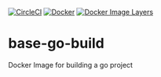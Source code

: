 [![CircleCI](https://circleci.com/gh/gaia-docker/base-go-build.svg?style=shield)](https://circleci.com/gh/gaia-docker/base-go-build)
[![Docker](https://img.shields.io/docker/pulls/gaiadocker/base-go-build.svg)](https://hub.docker.com/r/gaiadocker/base-go-build/)
[![Docker Image Layers](https://imagelayers.io/badge/gaiadocker/base-go-build:latest.svg)](https://imagelayers.io/?images=gaiadocker/base-go-build:latest)

# base-go-build
Docker Image for building a go project
